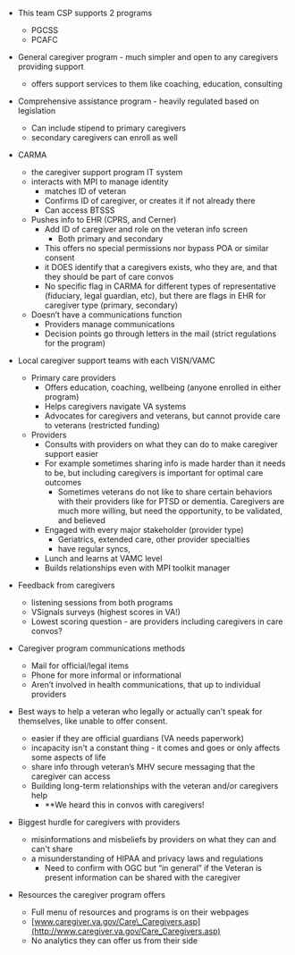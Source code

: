 * This team CSP supports 2 programs  
  * PGCSS  
  * PCAFC  
* General caregiver program \- much simpler and open to any caregivers providing support  
  * offers support services to them like coaching, education, consulting  
* Comprehensive assistance program \- heavily regulated based on legislation  
  * Can include stipend to primary caregivers  
  * secondary caregivers can enroll as well  
* CARMA  
  * the caregiver support program IT system  
  * interacts with MPI to manage identity  
    * matches ID of veteran  
    * Confirms ID of caregiver, or creates it if not already there  
    * Can access BTSSS  
  * Pushes info to EHR (CPRS, and Cerner)  
    * Add ID of caregiver and role on the veteran info screen  
      * Both primary and secondary  
    * This offers no special permissions nor bypass POA or similar consent  
    * it DOES identify that a caregivers exists, who they are, and that they should be part of care convos  
    * No specific flag in CARMA for different types of representative (fiduciary, legal guardian, etc), but there are flags in EHR for caregiver type (primary, secondary)  
  * Doesn’t have a communications function  
    * Providers manage communications  
    * Decision points go through letters in the mail (strict regulations for the program)  
* Local caregiver support teams with each VISN/VAMC  
  * Primary care providers  
    * Offers education, coaching, wellbeing (anyone enrolled in either program)  
    * Helps caregivers navigate VA systems  
    * Advocates for caregivers and veterans, but cannot provide care to veterans (restricted funding)  
  * Providers  
    * Consults with providers on what they can do to make caregiver support easier  
    * For example sometimes sharing info is made harder than it needs to be, but including caregivers is important for optimal care outcomes  
      * Sometimes veterans do not like to share certain behaviors with their providers like for PTSD or dementia. Caregivers are much more willing, but need the opportunity, to be validated, and believed  
    * Engaged with every major stakeholder (provider type)  
      * Geriatrics, extended care, other provider specialties  
      * have regular syncs,   
    * Lunch and learns at VAMC level  
    * Builds relationships even with MPI toolkit manager  
* Feedback from caregivers  
  * listening sessions from both programs  
  * VSignals surveys (highest scores in VA\!)  
  * Lowest scoring question \- are providers including caregivers in care convos?  
* Caregiver program communications methods  
  * Mail for official/legal items  
  * Phone for more informal or informational  
  * Aren’t involved in health communications, that up to individual providers

* Best ways to help a veteran who legally or actually can't speak for themselves, like unable to offer consent.  
  * easier if they are official guardians (VA needs paperwork)  
  * incapacity isn't a constant thing \- it comes and goes or only affects some aspects of life  
  * share info through veteran’s MHV secure messaging that the caregiver can access  
  * Building long-term relationships with the veteran and/or caregivers help  
    * \*\*We heard this in convos with caregivers\!

* Biggest hurdle for caregivers with providers  
  * misinformations and misbeliefs by providers on what they can and can't share  
  * a misunderstanding of HIPAA and privacy laws and regulations  
    * Need to confirm with OGC but “in general” if the Veteran is present information can be shared with the caregiver

* Resources the caregiver program offers  
  * Full menu of resources and programs is on their webpages  
  * [www.caregiver.va.gov/Care\_Caregivers.asp](http://www.caregiver.va.gov/Care_Caregivers.asp)  
  * No analytics they can offer us from their side